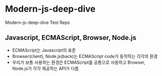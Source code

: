 # Modern-js-deep-dive
Modern-js-deep-dive Test Repo

## Javascript, ECMAScript, Browser, Node.js
  - ECMAScript는 Javascript의 표준
  - Browser(client), Node.js(back)는 ECMAScript code가 동작하는 각각의 환경 
  - 우리가 보통 사용하는 환경은 ECMAScript를 공통으로 사용하고 Browser, Node.js가 각각 제공하는 API가 다름
